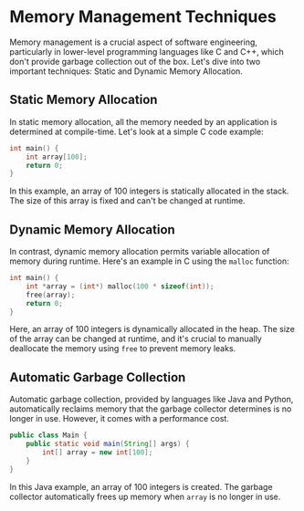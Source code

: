 # Memory Management Techniques

Memory management is a crucial aspect of software engineering, particularly in lower-level programming languages like C and C++, which don't provide garbage collection out of the box. Let's dive into two important techniques: Static and Dynamic Memory Allocation.

## Static Memory Allocation

In static memory allocation, all the memory needed by an application is determined at compile-time. Let's look at a simple C code example:

```C
int main() {
    int array[100];
    return 0;
}
```

In this example, an array of 100 integers is statically allocated in the stack. The size of this array is fixed and can't be changed at runtime.

## Dynamic Memory Allocation

In contrast, dynamic memory allocation permits variable allocation of memory during runtime. Here's an example in C using the `malloc` function:

```C
int main() {
    int *array = (int*) malloc(100 * sizeof(int));
    free(array);
    return 0;
}
```

Here, an array of 100 integers is dynamically allocated in the heap. The size of the array can be changed at runtime, and it's crucial to manually deallocate the memory using `free` to prevent memory leaks.

## Automatic Garbage Collection

Automatic garbage collection, provided by languages like Java and Python, automatically reclaims memory that the garbage collector determines is no longer in use. However, it comes with a performance cost.

```Java
public class Main {
    public static void main(String[] args) {
        int[] array = new int[100];
    }
}
```

In this Java example, an array of 100 integers is created. The garbage collector automatically frees up memory when `array` is no longer in use.

